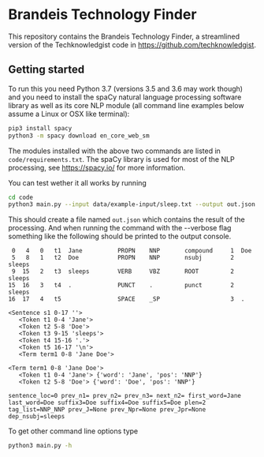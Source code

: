 # Brandeis Technology Finder

This repository contains the Brandeis Technology Finder, a streamlined version of the Techknowledgist code in https://github.com/techknowledgist.


## Getting started

To run this you need Python 3.7 (versions 3.5 and 3.6 may work though) and you need to install the spaCy natural language processing software library as well as its core NLP module (all command line examples below assume a Linux or OSX like terminal):

```bash
pip3 install spacy
python3 -m spacy download en_core_web_sm
```

The modules installed with the above two commands are listed in `code/requirements.txt`. The spaCy library is used for most of the NLP processing, see https://spacy.io/ for more information.

You can test wether it all works by running

```bash
cd code
python3 main.py --input data/example-input/sleep.txt --output out.json --verbose
```

This should create a file named `out.json` which contains the result of the processing. And when running the command with the --verbose flag something like the following should be printed to the output console.

```
 0   4   0   t1  Jane          PROPN    NNP       compound     1  Doe
 5   8   1   t2  Doe           PROPN    NNP       nsubj        2  sleeps
 9  15   2   t3  sleeps        VERB     VBZ       ROOT         2  sleeps
15  16   3   t4  .             PUNCT    .         punct        2  sleeps
16  17   4   t5                SPACE    _SP                    3  .

<Sentence s1 0-17 ''>
   <Token t1 0-4 'Jane'>
   <Token t2 5-8 'Doe'>
   <Token t3 9-15 'sleeps'>
   <Token t4 15-16 '.'>
   <Token t5 16-17 '\n'>
   <Term term1 0-8 'Jane Doe'>

<Term term1 0-8 'Jane Doe'>
   <Token t1 0-4 'Jane'> {'word': 'Jane', 'pos': 'NNP'}
   <Token t2 5-8 'Doe'> {'word': 'Doe', 'pos': 'NNP'}

sentence_loc=0 prev_n1= prev_n2= prev_n3= next_n2= first_word=Jane last_word=Doe suffix3=Doe suffix4=Doe suffix5=Doe plen=2 tag_list=NNP_NNP prev_J=None prev_Npr=None prev_Jpr=None dep_nsubj=sleeps
```

To get other command line options type

```bash
python3 main.py -h
```
